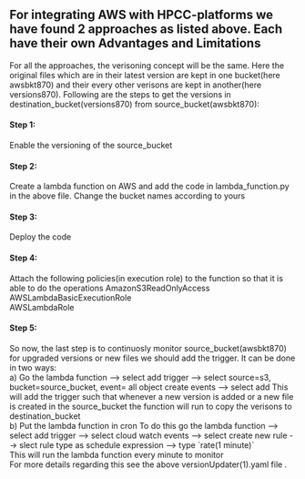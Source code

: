 <h2>For integrating AWS with HPCC-platforms we have found 2 approaches as listed above. Each have their own Advantages and Limitations</h2>

For all the approaches, the verisoning concept will be the same. Here the original files which are in their latest version are kept in one bucket(here awsbkt870) and their every other verisons are kept in another(here versions870). Following are the steps to get the versions in destination_bucket(versions870) from source_bucket(awsbkt870):

<h4>Step 1:</h4> Enable the versioning of the source_bucket
<h4>Step 2:</h4> Create a lambda function on AWS and add the code in lambda_function.py in the above file. Change the bucket names according to yours
<h4>Step 3:</h4> Deploy the code
<h4>Step 4:</h4> Attach the following policies(in execution role) to the function so that it is able to do the operations
    AmazonS3ReadOnlyAccess	
<br>
    AWSLambdaBasicExecutionRole	
<br>
    AWSLambdaRole	
<br>
<h4>Step 5:</h4> So now, the last step is to continuosly monitor source_bucket(awsbkt870) for upgraded versions or new files we should add the trigger. It can be done in two ways:
<br>
a) Go the lambda function --> select add trigger --> select source=s3, bucket=source_bucket, event= all object create events --> select add
    This will add the trigger such that whenever a new version is added or a new file is created in the source_bucket the function will run to copy the verisons to       destination_bucket
<br>
b) Put the lambda function in cron To do this go the lambda function --> select add trigger --> select cloud watch events --> select create new rule --> slect rule type as schedule expression --> type `rate(1 minute)`
<br>
  This will run the lambda function every minute to monitor
<br>
For more details regarding this see the above versionUpdater(1).yaml file .
